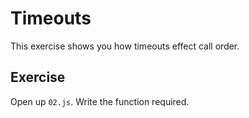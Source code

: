 # Timeouts

This exercise shows you how timeouts effect call order.

## Exercise

Open up `02.js`. Write the function required.
